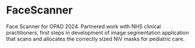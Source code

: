 # FaceScanner
Face Scanner for OPAD 2024. Partnered work with NHS clinical practitioners, first steps in development of image segmentation application that scans and allocates the correctly sized NIV masks for pediatric care.  
